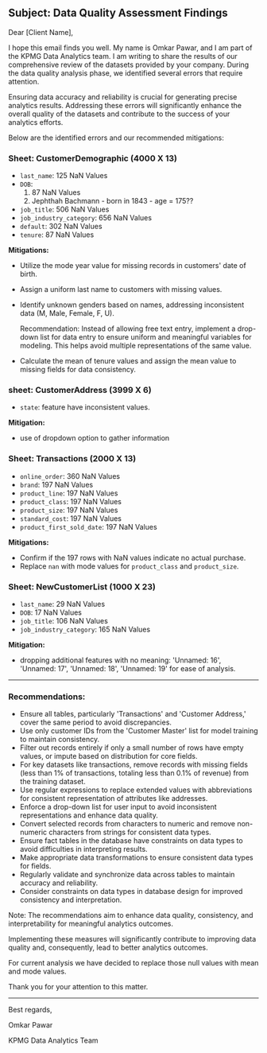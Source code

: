 ## Subject: Data Quality Assessment Findings

Dear [Client Name],

I hope this email finds you well. My name is Omkar Pawar, and I am part of the KPMG Data Analytics team. I am writing to share the results of our comprehensive review of the datasets provided by your company. During the data quality analysis phase, we identified several errors that require attention.

Ensuring data accuracy and reliability is crucial for generating precise analytics results. Addressing these errors will significantly enhance the overall quality of the datasets and contribute to the success of your analytics efforts.

Below are the identified errors and our recommended mitigations:

### **Sheet: CustomerDemographic (4000 X 13)**
- `last_name`: 125 NaN Values
- `DOB`: 
   1. 87 NaN Values
   2. Jephthah Bachmann - born in 1843 - age = 175??
- `job_title`: 506 NaN Values
- `job_industry_category`: 656 NaN Values
- `default`: 302 NaN Values
- `tenure`: 87 NaN Values

**Mitigations:**
- Utilize the mode year value for missing records in customers' date of birth.
- Assign a uniform last name to customers with missing values.
- Identify unknown genders based on names, addressing inconsistent data (M, Male, Female, F, U).
    
    Recommendation: Instead of allowing free text entry, implement a drop-down list for data entry to ensure uniform and meaningful variables for modeling. This helps avoid multiple representations of the same value.

- Calculate the mean of tenure values and assign the mean value to missing fields for data consistency.

### **sheet: CustomerAddress (3999 X 6)**
- `state`: feature have inconsistent values. 

**Mitigation:**
- use of dropdown option to gather information

### **Sheet: Transactions (2000 X 13)**
- `online_order`: 360 NaN Values
- `brand`: 197 NaN Values
- `product_line`: 197 NaN Values
- `product_class`: 197 NaN Values
- `product_size`: 197 NaN Values
- `standard_cost`: 197 NaN Values
- `product_first_sold_date`: 197 NaN Values

**Mitigations:**
- Confirm if the 197 rows with NaN values indicate no actual purchase.
- Replace `nan` with mode values for `product_class` and `product_size`.

### **Sheet: NewCustomerList (1000 X 23)**
- `last_name`: 29 NaN Values
- `DOB`: 17 NaN Values
- `job_title`: 106 NaN Values
- `job_industry_category`: 165 NaN Values

**Mitigation:**
- dropping additional features with no meaning: 'Unnamed: 16', 'Unnamed: 17', 'Unnamed: 18', 'Unnamed: 19' for ease of analysis.
  
---------

### **Recommendations:**
- Ensure all tables, particularly 'Transactions' and 'Customer Address,' cover the same period to avoid discrepancies.
- Use only customer IDs from the 'Customer Master' list for model training to maintain consistency.
- Filter out records entirely if only a small number of rows have empty values, or impute based on distribution for core fields.
- For key datasets like transactions, remove records with missing fields (less than 1% of transactions, totaling less than 0.1% of revenue) from the training dataset.
- Use regular expressions to replace extended values with abbreviations for consistent representation of attributes like addresses.
- Enforce a drop-down list for user input to avoid inconsistent representations and enhance data quality.
- Convert selected records from characters to numeric and remove non-numeric characters from strings for consistent data types.
- Ensure fact tables in the database have constraints on data types to avoid difficulties in interpreting results.
- Make appropriate data transformations to ensure consistent data types for fields.
- Regularly validate and synchronize data across tables to maintain accuracy and reliability.
- Consider constraints on data types in database design for improved consistency and interpretation.
  
Note: The recommendations aim to enhance data quality, consistency, and interpretability for meaningful analytics outcomes.

Implementing these measures will significantly contribute to improving data quality and, consequently, lead to better analytics outcomes.

For current analysis we have decided to replace those null values with mean and mode values. 

Thank you for your attention to this matter.

----

Best regards,

Omkar Pawar

KPMG Data Analytics Team
